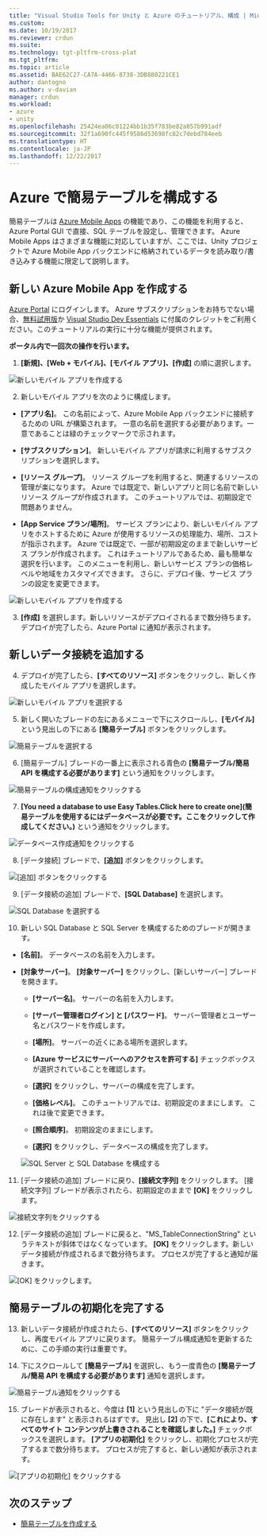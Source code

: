```yaml
---
title: "Visual Studio Tools for Unity と Azure のチュートリアル、構成 | Microsoft Docs"
ms.custom: 
ms.date: 10/19/2017
ms.reviewer: crdun
ms.suite: 
ms.technology: tgt-pltfrm-cross-plat
ms.tgt_pltfrm: 
ms.topic: article
ms.assetid: BAE62C27-CA7A-4466-8738-3DB880221CE1
author: dantogno
ms.author: v-davian
manager: crdun
ms.workload:
- azure
- unity
ms.openlocfilehash: 25424ea06c01224bb1b35f783be82a857b991adf
ms.sourcegitcommit: 32f1a690fc445f9586d53698fc82c7debd784eeb
ms.translationtype: HT
ms.contentlocale: ja-JP
ms.lasthandoff: 12/22/2017
---
```

# <a name="configure-easy-tables-in-azure"></a>Azure で簡易テーブルを構成する

簡易テーブルは [Azure Mobile Apps](https://azure.microsoft.com/services/app-service/mobile/) の機能であり、この機能を利用すると、Azure Portal GUI で直接、SQL テーブルを設定し、管理できます。 Azure Mobile Apps はさまざまな機能に対応していますが、ここでは、Unity プロジェクトで Azure Mobile App バックエンドに格納されているデータを読み取り/書き込みする機能に限定して説明します。

## <a name="create-a-new-azure-mobile-app"></a>新しい Azure Mobile App を作成する

[Azure Portal](https://ms.portal.azure.com) にログインします。 Azure サブスクリプションをお持ちでない場合、[無料試用版](https://azure.microsoft.com/en-us/free/)か [Visual Studio Dev Essentials](https://www.visualstudio.com/dev-essentials/) に付属のクレジットをご利用ください。このチュートリアルの実行に十分な機能が提供されます。

**ポータル内で一回次の操作を行います。**

1. **[新規]、[Web + モバイル]、[モバイル アプリ]、[作成]** の順に選択します。

  ![新しいモバイル アプリを作成する](media/vstu_azure-configure-easy-tables-image1.png)

2. 新しいモバイル アプリを次のように構成します。

  * **[アプリ名]**。 この名前によって、Azure Mobile App バックエンドに接続するための URL が構築されます。 一意の名前を選択する必要があります。一意であることは緑のチェックマークで示されます。

  * **[サブスクリプション]**。 新しいモバイル アプリが請求に利用するサブスクリプションを選択します。

  * **[リソース グループ]**。 リソース グループを利用すると、関連するリソースの管理が楽になります。 Azure では既定で、新しいアプリと同じ名前で新しいリソース グループが作成されます。 このチュートリアルでは、初期設定で問題ありません。

  *  **[App Service プラン/場所]**。 サービス プランにより、新しいモバイル アプリをホストするために Azure が使用するリソースの処理能力、場所、コストが指示されます。 Azure では既定で、一部が初期設定のままで新しいサービス プランが作成されます。 これはチュートリアルであるため、最も簡単な選択を行います。 このメニューを利用し、新しいサービス プランの価格レベルや地域をカスタマイズできます。 さらに、デプロイ後、サービス プランの設定を変更できます。

  ![新しいモバイル アプリを作成する](media/vstu_azure-configure-easy-tables-image2.png)

3. **[作成]** を選択します。新しいリソースがデプロイされるまで数分待ちます。 デプロイが完了したら、Azure Portal に通知が表示されます。

## <a name="add-a-new-data-connection"></a>新しいデータ接続を追加する

4. デプロイが完了したら、**[すべてのリソース]** ボタンをクリックし、新しく作成したモバイル アプリを選択します。

  ![新しいモバイル アプリを選択する](media/vstu_azure-configure-easy-tables-image3.png)

5. 新しく開いたブレードの左にあるメニューで下にスクロールし、**[モバイル]** という見出しの下にある **[簡易テーブル]** ボタンをクリックします。

  ![簡易テーブルを選択する](media/vstu_azure-configure-easy-tables-image4.png)

6. [簡易テーブル] ブレードの一番上に表示される青色の **[簡易テーブル/簡易 API を構成する必要があります]** という通知をクリックします。

  ![簡易テーブルの構成通知をクリックする](media/vstu_azure-configure-easy-tables-image5.png)

7. **[You need a database to use Easy Tables.Click here to create one]\(簡易テーブルを使用するにはデータベースが必要です。ここをクリックして作成してください。\)** という通知をクリックします。

  ![データベース作成通知をクリックする](media/vstu_azure-configure-easy-tables-image6.png)

8. [データ接続] ブレードで、**[追加]** ボタンをクリックします。

  ![[追加] ボタンをクリックする](media/vstu_azure-configure-easy-tables-image7.png)

9. [データ接続の追加] ブレードで、**[SQL Database]** を選択します。

  ![SQL Database を選択する](media/vstu_azure-configure-easy-tables-image8.png)

10. 新しい SQL Database と SQL Server を構成するためのブレードが開きます。

  * **[名前]**。 データベースの名前を入力します。

  * **[対象サーバー]**。 **[対象サーバー]** をクリックし、[新しいサーバー] ブレードを開きます。

      * **[サーバー名]**。 サーバーの名前を入力します。

      * **[サーバー管理者ログイン] と [パスワード]**。 サーバー管理者とユーザー名とパスワードを作成します。

      * **[場所]**。 サーバーの近くにある場所を選択します。

      * **[Azure サービスにサーバーへのアクセスを許可する]** チェックボックスが選択されていることを確認します。

      * **[選択]** をクリックし、サーバーの構成を完了します。

    * **[価格レベル]**。 このチュートリアルでは、初期設定のままにします。 これは後で変更できます。

    * **[照合順序]**。 初期設定のままにします。

    * **[選択]** をクリックし、データベースの構成を完了します。

    ![SQL Server と SQL Database を構成する](media/vstu_azure-configure-easy-tables-image9.png)

11. [データ接続の追加] ブレードに戻り、**[接続文字列]** をクリックします。 [接続文字列] ブレードが表示されたら、初期設定のままで **[OK]** をクリックします。

  ![接続文字列をクリックする](media/vstu_azure-configure-easy-tables-image9.1.png)

12. [データ接続の追加] ブレードに戻ると、"MS_TableConnectionString" というテキストが斜体ではなくなっています。 **[OK]** をクリックします。新しいデータ接続が作成されるまで数分待ちます。 プロセスが完了すると通知が届きます。

  ![[OK] をクリックします。](media/vstu_azure-configure-easy-tables-image9.2.png)

## <a name="complete-the-easy-table-initialization"></a>簡易テーブルの初期化を完了する

13. 新しいデータ接続が作成されたら、**[すべてのリソース]** ボタンをクリックし、再度モバイル アプリに戻ります。 簡易テーブル構成通知を更新するために、この手順の実行は重要です。

14. 下にスクロールして **[簡易テーブル]** を選択し、もう一度青色の **[簡易テーブル/簡易 API を構成する必要があります]** 通知を選択します。

  ![簡易テーブル通知をクリックする](media/vstu_azure-configure-easy-tables-image5.png)

15. ブレードが表示されると、今度は **[1]** という見出しの下に "データ接続が既に存在します" と表示されるはずです。 見出し **[2]** の下で、**[これにより、すべてのサイト コンテンツが上書きされることを確認しました。]** チェックボックスを選択します。 **[アプリの初期化]** をクリックし、初期化プロセスが完了するまで数分待ちます。 プロセスが完了すると、新しい通知が表示されます。

  ![[アプリの初期化] をクリックする](media/vstu_azure-configure-easy-tables-image10.png)

## <a name="next-step"></a>次のステップ

* [簡易テーブルを作成する](visual-studio-tools-for-unity-azure-setup.md)
